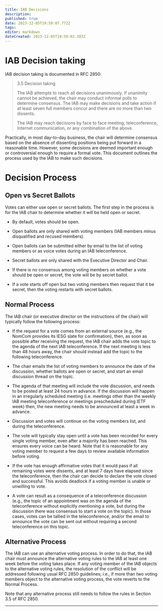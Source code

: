 ```yaml
---
title: IAB Decisions
description: 
published: true
date: 2023-12-05T19:59:07.772Z
tags: 
editor: markdown
dateCreated: 2023-12-05T19:59:02.303Z
---
```


# IAB Decision taking

IAB decision taking is documented in RFC 2850:

> 3.5 Decision taking
> 
>   The IAB attempts to reach all decisions unanimously.  If unanimity
>   cannot be achieved, the chair may conduct informal polls to determine
>   consensus.  The IAB may make decisions and take action if at least
>   seven full members concur and there are no more than two dissents.
> 
>   The IAB may reach decisions by face to face meeting, teleconference,
>   Internet communication, or any combination of the above.

Practically, in most day-to-day business, the chair will determine consensus
based on the absence of dissenting positions being put forward in a reasonable
time. However, some decisions are deemed important enough or controversial
enough to require a formal vote. This document outlines the process used by the
IAB to make such decisions.

# Decision Process

## Open vs Secret Ballots

Votes can either use open or secret ballots. The first step in the process is
for the IAB chair to determine whether it will be held open or secret.

- By default, votes should be open.

- Open ballots are only shared with voting members (IAB members minus
  disqualified and recused members).

- Open ballots can be submitted either by email to the list of voting members
  or as voice votes during an IAB teleconference.

- Secret ballots are only shared with the Executive Director and Chair.

- If there is no consensus among voting members on whether a vote should be
  open or secret, the vote will be by secret ballot.

- If a vote starts off open but two voting members then request that it be
  secret, then the voting restarts with secret ballots.

## Normal Process

The IAB chair (or executive director on the instructions of the chair) will 
typically follow the following process:

- If the request for a vote comes from an external source (e.g., the NomCom
  provides its IESG slate for confirmation), then, as soon as possible after
  receiving the request, the IAB chair adds the vote topic to the agenda of the
  next IAB teleconference. If the next meeting is less than 48 hours away, the
  chair should instead add the topic to the following teleconference.

- The chair emails the list of voting members to announce the date of the
  discussion, whether ballots are open or secret, and start an email discussion
  thread on the topic.
  
- The agenda of that meeting will include the vote discussion, and needs to be
  posted at least 24 hours in advance. If the discussion will happen in an
  irregularly scheduled meeting (i.e. meetings other than the weekly IAB
  meeting teleconference or meetings prescheduled during IETF week) then, the
  new meeting needs to be announced at least a week in advance.

- Discussion and votes will continue on the voting members list, and during the
  teleconference.

- The vote will typically stay open until a vote has been recorded for every
  single voting member, even after a majority has been reached. This ensures
  every voice can be heard. Note that it is reasonable for any voting member to
  request a few days to review available information before voting.

- If the vote has enough affirmative votes that it would pass if all remaining
  votes were dissents, and at least 7 days have elapsed since the
  teleconference, then the chair can decide to declare the vote closed and
  successful. This avoids deadlock if a voting member is unable or unwilling to
  vote.

- A vote can result as a consequence of a teleconference discussion (e.g., the
  topic of an appointment was on the agenda of the teleconference without
  explicitly mentioning a vote, but during the discussion there was consensus
  to start a vote on the topic). In those cases, votes can be tallied in the
  teleconference, and/or the email to announce the vote can be sent out without
  requiring a second teleconference on this topic.

## Alternative Process

The IAB can use an alternative voting process. In order to do that, the IAB
chair must announce the alternative voting rules to the IAB at least one week
before the voting takes place. If any voting member of the IAB objects to the
alternative voting rules, the resolution of the conflict will be addressed
following usual RFC 2850 guidelines; i.e., if more than two voting members
object to the alternative voting process, the vote reverts to the Normal
Process.

Note that any alternative process still needs to follow the rules in Section
3.5 of RFC 2850.

---
